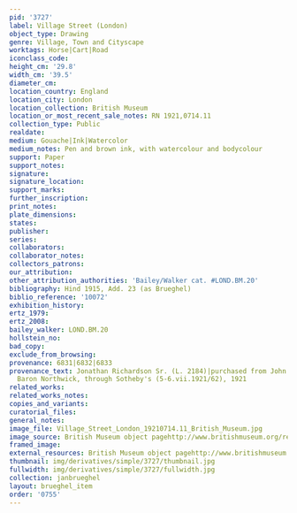 ```yaml
---
pid: '3727'
label: Village Street (London)
object_type: Drawing
genre: Village, Town and Cityscape
worktags: Horse|Cart|Road
iconclass_code:
height_cm: '29.8'
width_cm: '39.5'
diameter_cm:
location_country: England
location_city: London
location_collection: British Museum
location_or_most_recent_sale_notes: RN 1921,0714.11
collection_type: Public
realdate:
medium: Gouache|Ink|Watercolor
medium_notes: Pen and brown ink, with watercolour and bodycolour
support: Paper
support_notes:
signature:
signature_location:
support_marks:
further_inscription:
print_notes:
plate_dimensions:
states:
publisher:
series:
collaborators:
collaborator_notes:
collectors_patrons:
our_attribution:
other_attribution_authorities: 'Bailey/Walker cat. #LOND.BM.20'
bibliography: Hind 1915, Add. 23 (as Brueghel)
biblio_reference: '10072'
exhibition_history:
ertz_1979:
ertz_2008:
bailey_walker: LOND.BM.20
hollstein_no:
bad_copy:
exclude_from_browsing:
provenance: 6831|6832|6833
provenance_text: Jonathan Richardson Sr. (L. 2184)|purchased from John Rushout, 2nd
  Baron Northwick, through Sotheby's (5-6.vii.1921/62), 1921
related_works:
related_works_notes:
copies_and_variants:
curatorial_files:
general_notes:
image_file: Village_Street_London_19210714.11_British_Museum.jpg
image_source: British Museum object pagehttp://www.britishmuseum.org/research/collection_online/collection_object_details.aspx
framed_image:
external_resources: British Museum object pagehttp://www.britishmuseum.org/research/collection_online/collection_object_details.aspx
thumbnail: img/derivatives/simple/3727/thumbnail.jpg
fullwidth: img/derivatives/simple/3727/fullwidth.jpg
collection: janbrueghel
layout: brueghel_item
order: '0755'
---
```

